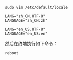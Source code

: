 ```shell
sudo vim /etc/default/locale
```

```shell
LANG="zh_CN.UTF-8"
LANGUAGE="zh_CN:zh"
```

```shell
LANG="en_US.UTF-8"
LANGUAGE="en_US:en"
```

然后在终端执行如下命令：

```shell
reboot
```

